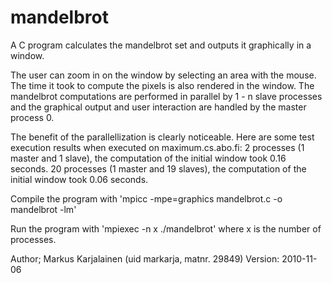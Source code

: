 # mandelbrot

A C program calculates the mandelbrot set and outputs it graphically in a window. 

The user can zoom in on the window by selecting an area with the mouse. The time it took to compute the pixels is also rendered in the window. The mandelbrot computations are performed in parallel by 1 - n slave processes and the graphical output and user interaction are handled by the master process 0.

The benefit of the parallellization is clearly noticeable. Here are some test execution results when executed on maximum.cs.abo.fi: 2 processes (1 master and 1 slave), the computation of the initial window took 0.16 seconds. 20 processes (1 master and 19 slaves), the computation of the initial window took 0.06 seconds.

Compile the program with 'mpicc -mpe=graphics mandelbrot.c -o mandelbrot -lm'

Run the program with 'mpiexec -n x ./mandelbrot' where x is the number of processes.

Author; Markus Karjalainen (uid markarja, matnr. 29849)
Version: 2010-11-06
